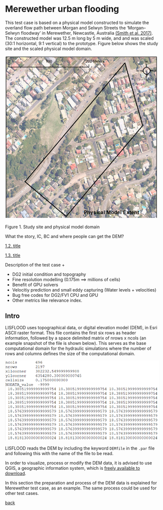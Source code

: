 
# Merewether urban flooding
This test case is based on a physical model constructed to simulate the overland flow path between Morgan and Selwyn Streets the ‘Morgan–
Selwyn floodway’ in Merewether, Newcastle, Australia [(Smith et al. 2017)](https://www.tandfonline.com/doi/abs/10.1080/15715124.2016.1193510). The constructed model was 12.5 m long by 5 m wide, and and was scaled (30:1 horizontal, 9:1 vertical) to the prototype. Figure below shows the study site and the scaled physical model domain.

<img src="https://github.com/ci1xgk/Fellowship_Webpage/blob/master/Figures/mer1.png" width="500" /><figcaption>Figure 1. Study site and physical model domain</figcaption>


What the story, IC, BC and where people can get the DEM?

[1.2. title]()

[1.3. title]()


Description of the test case + 

- DG2 initial condition and topography 
- Fine resolution modelling (0.175m ==> millions of cells)
- Benefit of GPU solvers 
- Velocitiy prediction and small eddy capturing (Water levels + velocities)
- Bug free codes for DG2/FV1 CPU and GPU 
- Other metrics like relevance index.



## Intro
LISFLOOD uses topographical data, or digital elevation model (DEM), in Esri ASCII raster format. This file contains the first six rows as header information, followed by a space delimited matrix of nrows x ncols (an example snapshot of the file is shown below). This serves as the base computational domain for the hydraulic simulations where the number of rows and columns defines the size of the computational domain.

![View of a DEM raster file](https://github.com/ci1xgk/Fellowship_Webpage/blob/master/Figures/mesh1.PNG)

LISFLOOD reads the DEM by including the keyword `DEMfile` in the `.par` file and following this with the name of the file to be read. 

In order to visualize, process or modify the DEM data, it is advised to use QGIS, a geographic information system, which is [freely available to download](https://www.qgis.org/en/site/forusers/download.html). 

In this section the preparation and process of the DEM data is explained for Merewether test case, as an example. The same process could be used for other test cases.









[back](https://www.seamlesswave.com/LISFLOOD8.0.html)
